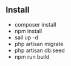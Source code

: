 ## Install
- composer install
- npm install
- sail up -d
- php artisan migrate
- php artisan db:seed
- npm run build